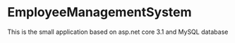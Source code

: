 # EmployeeManagementSystem
This is the small application based on asp.net core 3.1 and MySQL database
